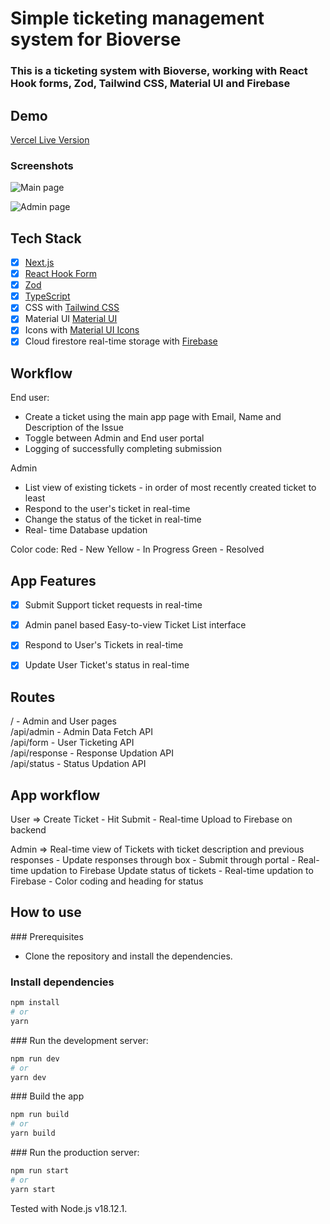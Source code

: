 # Simple ticketing management system for Bioverse

### This is a ticketing system with Bioverse, working with React Hook forms, Zod, Tailwind CSS, Material UI and Firebase

## Demo
[Vercel Live Version](https://ticket-management-bioverse.vercel.app/)

### Screenshots

![Main page](https://i.postimg.cc/SK6vj32v/Screen-Shot-2023-11-23-at-7-51-11-AM.png)

![Admin page](https://i.postimg.cc/nry44VNY/Screen-Shot-2023-11-23-at-7-51-40-AM.png)

## Tech Stack

- [x] [Next.js](https://nextjs.org/)
- [x] [React Hook Form](https://react-hook-form.com/)
- [x] [Zod](https://zod.dev)
- [x] [TypeScript](https://www.typescriptlang.org/)
- [x] CSS with [Tailwind CSS](https://tailwindcss.com/)
- [x] Material UI [Material UI](https://mui.com)
- [x] Icons with [Material UI Icons]([https://react-icons.github.io/react-icons/](https://mui.com/material-ui/material-icons/))
- [x] Cloud firestore real-time storage with [Firebase](https://firebase.com)

## Workflow

End user:
- Create a ticket using the main app page with Email, Name and Description of the Issue
- Toggle between Admin and End user portal
- Logging of successfully completing submission

Admin
- List view of existing tickets - in order of most recently created ticket to least
- Respond to the user's ticket in real-time
- Change the status of the ticket in real-time 
- Real- time Database updation

Color code:
Red - New
Yellow - In Progress
Green - Resolved

## App Features

- [x] Submit Support ticket requests in real-time
- [x] Admin panel based Easy-to-view Ticket List interface
- [x] Respond to User's Tickets in real-time
- [x] Update User Ticket's status in real-time



## Routes

/ - Admin and User pages <br />
/api/admin - Admin Data Fetch API <br />
/api/form - User Ticketing API <br />
/api/response - Response Updation API <br />
/api/status - Status Updation API <br />

## App workflow

User => 
Create Ticket - Hit Submit - Real-time Upload to Firebase on backend

Admin =>
Real-time view of Tickets with ticket description and previous responses - Update responses through box - Submit through portal - Real-time updation to Firebase
Update status of tickets - Real-time updation to Firebase - Color coding and heading for status


## How to use

### Prerequisites

- Clone the repository and install the dependencies.

### Install dependencies

```bash
npm install
# or
yarn
```

### Run the development server:

```bash
npm run dev
# or
yarn dev
```

### Build the app

```bash
npm run build
# or
yarn build
```

### Run the production server:

```bash
npm run start
# or
yarn start
```

Tested with Node.js v18.12.1.
